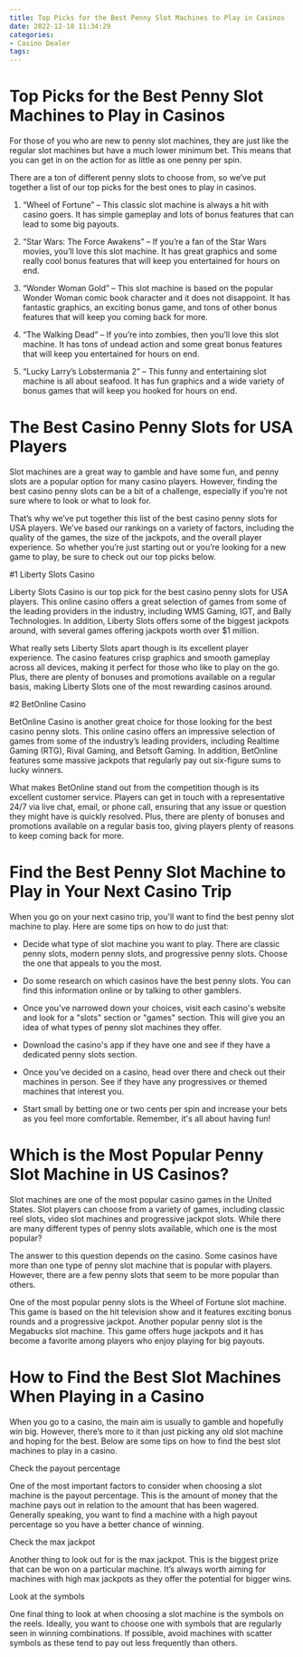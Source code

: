 ```yaml
---
title: Top Picks for the Best Penny Slot Machines to Play in Casinos
date: 2022-12-18 11:34:29
categories:
- Casino Dealer
tags:
---
```



#  Top Picks for the Best Penny Slot Machines to Play in Casinos

For those of you who are new to penny slot machines, they are just like the regular slot machines but have a much lower minimum bet. This means that you can get in on the action for as little as one penny per spin.

There are a ton of different penny slots to choose from, so we’ve put together a list of our top picks for the best ones to play in casinos.

1. “Wheel of Fortune” – This classic slot machine is always a hit with casino goers. It has simple gameplay and lots of bonus features that can lead to some big payouts.

2. “Star Wars: The Force Awakens” – If you’re a fan of the Star Wars movies, you’ll love this slot machine. It has great graphics and some really cool bonus features that will keep you entertained for hours on end.

3. “Wonder Woman Gold” – This slot machine is based on the popular Wonder Woman comic book character and it does not disappoint. It has fantastic graphics, an exciting bonus game, and tons of other bonus features that will keep you coming back for more.

4. “The Walking Dead” – If you’re into zombies, then you’ll love this slot machine. It has tons of undead action and some great bonus features that will keep you entertained for hours on end.

5. “Lucky Larry’s Lobstermania 2” – This funny and entertaining slot machine is all about seafood. It has fun graphics and a wide variety of bonus games that will keep you hooked for hours on end.

#  The Best Casino Penny Slots for USA Players

Slot machines are a great way to gamble and have some fun, and penny slots are a popular option for many casino players. However, finding the best casino penny slots can be a bit of a challenge, especially if you’re not sure where to look or what to look for.

That’s why we’ve put together this list of the best casino penny slots for USA players. We’ve based our rankings on a variety of factors, including the quality of the games, the size of the jackpots, and the overall player experience. So whether you’re just starting out or you’re looking for a new game to play, be sure to check out our top picks below.

#1 Liberty Slots Casino

Liberty Slots Casino is our top pick for the best casino penny slots for USA players. This online casino offers a great selection of games from some of the leading providers in the industry, including WMS Gaming, IGT, and Bally Technologies. In addition, Liberty Slots offers some of the biggest jackpots around, with several games offering jackpots worth over $1 million.

What really sets Liberty Slots apart though is its excellent player experience. The casino features crisp graphics and smooth gameplay across all devices, making it perfect for those who like to play on the go. Plus, there are plenty of bonuses and promotions available on a regular basis, making Liberty Slots one of the most rewarding casinos around.

#2 BetOnline Casino

BetOnline Casino is another great choice for those looking for the best casino penny slots. This online casino offers an impressive selection of games from some of the industry’s leading providers, including Realtime Gaming (RTG), Rival Gaming, and Betsoft Gaming. In addition, BetOnline features some massive jackpots that regularly pay out six-figure sums to lucky winners.

What makes BetOnline stand out from the competition though is its excellent customer service. Players can get in touch with a representative 24/7 via live chat, email, or phone call, ensuring that any issue or question they might have is quickly resolved. Plus, there are plenty of bonuses and promotions available on a regular basis too, giving players plenty of reasons to keep coming back for more.

#  Find the Best Penny Slot Machine to Play in Your Next Casino Trip

When you go on your next casino trip, you'll want to find the best penny slot machine to play. Here are some tips on how to do just that:

- Decide what type of slot machine you want to play. There are classic penny slots, modern penny slots, and progressive penny slots. Choose the one that appeals to you the most.

- Do some research on which casinos have the best penny slots. You can find this information online or by talking to other gamblers.

- Once you've narrowed down your choices, visit each casino's website and look for a "slots" section or "games" section. This will give you an idea of what types of penny slot machines they offer.

- Download the casino's app if they have one and see if they have a dedicated penny slots section.

- Once you've decided on a casino, head over there and check out their machines in person. See if they have any progressives or themed machines that interest you.

- Start small by betting one or two cents per spin and increase your bets as you feel more comfortable. Remember, it's all about having fun!

#  Which is the Most Popular Penny Slot Machine in US Casinos?

Slot machines are one of the most popular casino games in the United States. Slot players can choose from a variety of games, including classic reel slots, video slot machines and progressive jackpot slots. While there are many different types of penny slots available, which one is the most popular?

The answer to this question depends on the casino. Some casinos have more than one type of penny slot machine that is popular with players. However, there are a few penny slots that seem to be more popular than others.

One of the most popular penny slots is the Wheel of Fortune slot machine. This game is based on the hit television show and it features exciting bonus rounds and a progressive jackpot. Another popular penny slot is the Megabucks slot machine. This game offers huge jackpots and it has become a favorite among players who enjoy playing for big payouts.

#  How to Find the Best Slot Machines When Playing in a Casino

When you go to a casino, the main aim is usually to gamble and hopefully win big. However, there’s more to it than just picking any old slot machine and hoping for the best. Below are some tips on how to find the best slot machines to play in a casino.

Check the payout percentage

One of the most important factors to consider when choosing a slot machine is the payout percentage. This is the amount of money that the machine pays out in relation to the amount that has been wagered. Generally speaking, you want to find a machine with a high payout percentage so you have a better chance of winning.

Check the max jackpot

Another thing to look out for is the max jackpot. This is the biggest prize that can be won on a particular machine. It’s always worth aiming for machines with high max jackpots as they offer the potential for bigger wins.

Look at the symbols

One final thing to look at when choosing a slot machine is the symbols on the reels. Ideally, you want to choose one with symbols that are regularly seen in winning combinations. If possible, avoid machines with scatter symbols as these tend to pay out less frequently than others.